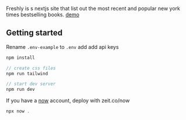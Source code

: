 Freshly is s nextjs site that list out the most recent and popular new york times bestselling books.
[demo](freshly.tjgore.now.sh)

## Getting started

Rename `.env-example` to `.env` add add api keys

```javascript
npm install

// create css files
npm run tailwind

// start dev server
npm run dev
```

If you have a [now](https://zeit.co/docs) account, deploy with zeit.co/now

```javascript
npx now .
```